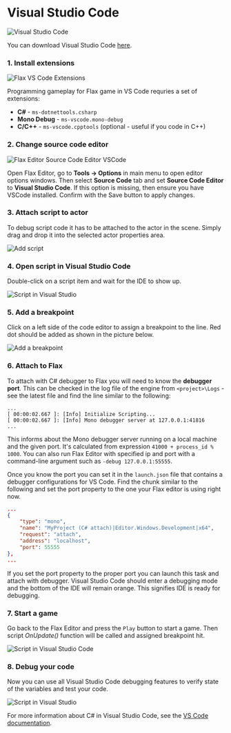 # Visual Studio Code

![Visual Studio Code](media/vscode.jpg)

You can download Visual Studio Code [here](https://code.visualstudio.com).

### 1. Install extensions

![Flax VS Code Extensions](media/vscode-extensions.png)

Programming gameplay for Flax game in VS Code requries a set of extensions:
* **C#** - `ms-dotnettools.csharp`
* **Mono Debug** - `ms-vscode.mono-debug`
* **C/C++** - `ms-vscode.cpptools` (optional - useful if you code in C++)

### 2. Change source code editor

![Flax Editor Source Code Editor VSCode](media/vscode-selected.png)

Open Flax Editor, go to **Tools -> Options** in main menu to open editor options windows. Then select **Source Code** tab and set **Source Code Editor** to **Visual Studio Code**. If this option is missing, then ensure you have VSCode installed. Confirm with the Save button to apply changes.

### 3. Attach script to actor

To debug script code it has to be attached to the actor in the scene.
Simply drag and drop it into the selected actor properties area.

![Add script](../media/use-script-2.jpg)

### 4. Open script in Visual Studio Code

Double-click on a script item and wait for the IDE to show up.

![Script in Visual Studio](media/vscode-startup.png)

### 5. Add a breakpoint

Click on a left side of the code editor to assign a breakpoint to the line. Red dot should be added as shown in the picture below.

![Add a breakpoint](media/vscode-breakpoint.png)

### 6. Attach to Flax

To attach with C# debugger to Flax you will need to know the **debugger port**. This can be checked in the log file of the engine from `<project>\Logs` - see the latest file and find the line similar to the following:

```
...
[ 00:00:02.667 ]: [Info] Initialize Scripting...
[ 00:00:02.667 ]: [Info] Mono debugger server at 127.0.0.1:41816
...
```

This informs about the Mono debugger server running on a local machine and the given port. It's calculated from expression `41000 + process_id % 1000`. You can also run Flax Editor with specified ip and port with a command-line argument such as `-debug 127.0.0.1:55555`.

Once you know the port you can set it in the `launch.json` file that contains a debugger configurations for VS Code. Find the chunk similar to the following and set the port property to the one your Flax editor is using right now.

```json
...
{
    "type": "mono",
    "name": "MyProject (C# attach)|Editor.Windows.Development|x64",
    "request": "attach",
    "address": "localhost",
    "port": 55555
},
...
```

If you set the port property to the proper port you can launch this task and attach with debugger. Visual Studio Code should enter a debugging mode and the bottom of the IDE will remain orange. This signifies IDE is ready for debugging.

### 7. Start a game

Go back to the Flax Editor and press the `Play` button to start a game. Then script *OnUpdate()* function will be called and assigned breakpoint hit.

![Script in Visual Studio Code](media/debug-vs-4.jpg)

### 8. Debug your code

Now you can use all Visual Studio Code debugging features to verify state of the variables and test your code.

![Script in Visual Studio](media/vscode-debugging.png)

For more information about C# in Visual Studio Code, see the [VS Code documentation](https://code.visualstudio.com/docs/languages/csharp).
